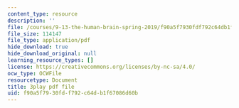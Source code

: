 ```yaml
---
content_type: resource
description: ''
file: /courses/9-13-the-human-brain-spring-2019/f90a5f7930fdf792c64db1f67086d60b_YVHM8dSkimo.pdf
file_size: 114147
file_type: application/pdf
hide_download: true
hide_download_original: null
learning_resource_types: []
license: https://creativecommons.org/licenses/by-nc-sa/4.0/
ocw_type: OCWFile
resourcetype: Document
title: 3play pdf file
uid: f90a5f79-30fd-f792-c64d-b1f67086d60b
---
```

